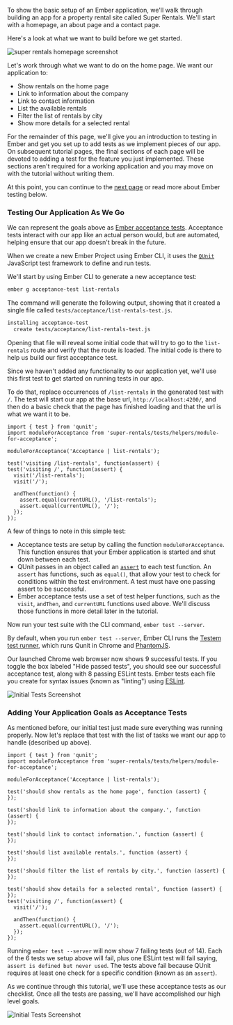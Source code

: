 To show the basic setup of an Ember application, we'll walk through building an app for a property rental site called Super Rentals. We'll start with a homepage, an about page and a contact page.

Here's a look at what we want to build before we get started.

![super rentals homepage screenshot](/images/service/style-super-rentals-maps.png)

Let's work through what we want to do on the home page. We want our application to:

* Show rentals on the home page
* Link to information about the company
* Link to contact information
* List the available rentals
* Filter the list of rentals by city
* Show more details for a selected rental

For the remainder of this page, we'll give you an introduction to testing in Ember and get you set up to add tests as we implement pieces of our app. On subsequent tutorial pages, the final sections of each page will be devoted to adding a test for the feature you just implemented. These sections aren't required for a working application and you may move on with the tutorial without writing them.

At this point, you can continue to the [next page](../routes-and-templates/) or read more about Ember testing below.

### Testing Our Application As We Go

We can represent the goals above as [Ember acceptance tests](../../testing/acceptance/). Acceptance tests interact with our app like an actual person would, but are automated, helping ensure that our app doesn't break in the future.

When we create a new Ember Project using Ember CLI, it uses the [`QUnit`](https://qunitjs.com/) JavaScript test framework to define and run tests.

We'll start by using Ember CLI to generate a new acceptance test:

```bash
ember g acceptance-test list-rentals
```

The command will generate the following output, showing that it created a single file called `tests/acceptance/list-rentals-test.js`.

```bash
installing acceptance-test
  create tests/acceptance/list-rentals-test.js
```

Opening that file will reveal some initial code that will try to go to the `list-rentals` route and verify that the route is loaded. The initial code is there to help us build our first acceptance test.

Since we haven't added any functionality to our application yet, we'll use this first test to get started on running tests in our app.

To do that, replace occurrences of `/list-rentals` in the generated test with `/`. The test will start our app at the base url, `http://localhost:4200/`, and then do a basic check that the page has finished loading and that the url is what we want it to be.

```tests/acceptance/list-rentals-test.js{-6,+7,-8,+9,-12,+13}
import { test } from 'qunit';
import moduleForAcceptance from 'super-rentals/tests/helpers/module-for-acceptance';

moduleForAcceptance('Acceptance | list-rentals');

test('visiting /list-rentals', function(assert) {
test('visiting /', function(assert) {
  visit('/list-rentals');
  visit('/');

  andThen(function() {
    assert.equal(currentURL(), '/list-rentals');
    assert.equal(currentURL(), '/');
  });
});
```

A few of things to note in this simple test:

* Acceptance tests are setup by calling the function `moduleForAcceptance`. This function ensures that your Ember application is started and shut down between each test.
* QUnit passes in an object called an [`assert`](https://api.qunitjs.com/assert/) to each test function. An `assert` has functions, such as `equal()`, that allow your test to check for conditions within the test environment. A test must have one passing assert to be successful.
* Ember acceptance tests use a set of test helper functions, such as the `visit`, `andThen`, and `currentURL` functions used above. We'll discuss those functions in more detail later in the tutorial.

Now run your test suite with the CLI command, `ember test --server`.

By default, when you run `ember test --server`, Ember CLI runs the [Testem test runner](https://github.com/testem/testem), which runs Qunit in Chrome and [PhantomJS](http://phantomjs.org/).

Our launched Chrome web browser now shows 9 successful tests. If you toggle the box labeled "Hide passed tests", you should see our successful acceptance test, along with 8 passing ESLint tests. Ember tests each file you create for syntax issues (known as "linting") using [ESLint](http://eslint.org/).

![Initial Tests Screenshot](/images/acceptance-test/initial-tests.png)

### Adding Your Application Goals as Acceptance Tests

As mentioned before, our initial test just made sure everything was running properly. Now let's replace that test with the list of tasks we want our app to handle (described up above).

```tests/acceptance/list-rentals-test.js{+6,+7,+8,+9,+10,+11,+12,+13,+14,+15,+16,+17,+18,+19,+20,+21,+22,-23,-24,-25,-26,-27,-28,-29}
import { test } from 'qunit';
import moduleForAcceptance from 'super-rentals/tests/helpers/module-for-acceptance';

moduleForAcceptance('Acceptance | list-rentals');

test('should show rentals as the home page', function (assert) {
});

test('should link to information about the company.', function (assert) {
});

test('should link to contact information.', function (assert) {
});

test('should list available rentals.', function (assert) {
});

test('should filter the list of rentals by city.', function (assert) {
});

test('should show details for a selected rental', function (assert) {
});
test('visiting /', function(assert) {
  visit('/');

  andThen(function() {
    assert.equal(currentURL(), '/');
  });
});
```

Running `ember test --server` will now show 7 failing tests (out of 14). Each of the 6 tests we setup above will fail, plus one ESLint test will fail saying, `assert is defined but never used`. The tests above fail because QUnit requires at least one check for a specific condition (known as an `assert`).

As we continue through this tutorial, we'll use these acceptance tests as our checklist. Once all the tests are passing, we'll have accomplished our high level goals.

![Initial Tests Screenshot](/images/acceptance-test/acceptance-test.png)
